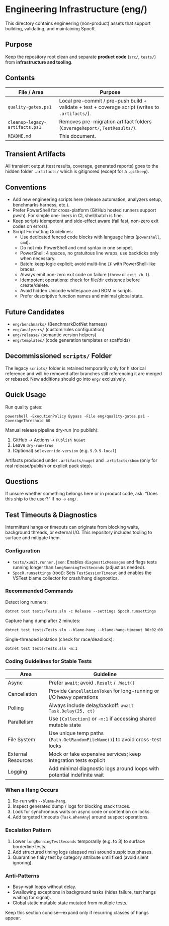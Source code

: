 # Engineering Infrastructure (eng/)

This directory contains engineering (non-product) assets that support building, validating, and maintaining SpocR.

## Purpose

Keep the repository root clean and separate **product code** (`src/`, `tests/`) from **infrastructure and tooling**.

## Contents

| File / Area                    | Purpose                                                                                          |
| ------------------------------ | ------------------------------------------------------------------------------------------------ |
| `quality-gates.ps1`            | Local pre-commit / pre-push build + validate + test + coverage script (writes to `.artifacts/`). |
| `cleanup-legacy-artifacts.ps1` | Removes pre-migration artifact folders (`CoverageReport/`, `TestResults/`).                      |
| `README.md`                    | This document.                                                                                   |

## Transient Artifacts

All transient output (test results, coverage, generated reports) goes to the hidden folder `.artifacts/` which is gitignored (except for a `.gitkeep`).

## Conventions

- Add new engineering scripts here (release automation, analyzers setup, benchmarks harness, etc.).
- Prefer PowerShell for cross-platform (GitHub hosted runners support pwsh). For simple one-liners in CI, shell/batch is fine.
- Keep scripts idempotent and side-effect aware (fail fast, non-zero exit codes on errors).
- Script Formatting Guidelines:
	- Use dedicated fenced code blocks with language hints (`powershell`, `cmd`).
	- Do not mix PowerShell and cmd syntax in one snippet.
	- PowerShell: 4 spaces, no gratuitous line wraps, use backticks only when necessary.
	- Batch: keep logic explicit; avoid multi-line `IF` with PowerShell-like braces.
	- Always emit non-zero exit code on failure (`throw` or `exit /b 1`).
	- Idempotent operations: check for file/dir existence before create/delete.
	- Avoid hidden Unicode whitespace and BOM in scripts.
	- Prefer descriptive function names and minimal global state.

## Future Candidates

- `eng/benchmarks/` (BenchmarkDotNet harness)
- `eng/analyzers/` (custom rules configuration)
- `eng/release/` (semantic version helpers)
- `eng/templates/` (code generation templates or scaffolds)

## Decommissioned `scripts/` Folder

The legacy `scripts/` folder is retained temporarily only for historical reference and will be removed after branches still referencing it are merged or rebased. New additions should go into `eng/` exclusively.

## Quick Usage

Run quality gates:

```
powershell -ExecutionPolicy Bypass -File eng/quality-gates.ps1 -CoverageThreshold 60
```

Manual release pipeline dry-run (no publish):

1. GitHub → Actions → `Publish NuGet`
2. Leave `dry-run=true`
3. (Optional) set `override-version` (e.g. `9.9.9-local`)

Artifacts produced under `.artifacts/nuget` and `.artifacts/sbom` (only for real release/publish or explicit pack step).

## Questions

If unsure whether something belongs here or in product code, ask: “Does this ship to the user?” If no → `eng/`.

## Test Timeouts & Diagnostics

Intermittent hangs or timeouts can originate from blocking waits, background threads, or external I/O. This repository includes tooling to surface and mitigate them.

### Configuration

- `tests/xunit.runner.json`: Enables `diagnosticMessages` and flags tests running longer than `longRunningTestSeconds` (adjust as needed).
- `SpocR.runsettings` (root): Sets `TestSessionTimeout` and enables the VSTest blame collector for crash/hang diagnostics.

### Recommended Commands

Detect long runners:
```
dotnet test tests/Tests.sln -c Release --settings SpocR.runsettings
```

Capture hang dump after 2 minutes:
```
dotnet test tests/Tests.sln --blame-hang --blame-hang-timeout 00:02:00
```

Single-threaded isolation (check for race/deadlock):
```
dotnet test tests/Tests.sln -m:1
```

### Coding Guidelines for Stable Tests

| Area | Guideline |
|------|-----------|
| Async | Prefer `await`; avoid `.Result` / `.Wait()` |
| Cancellation | Provide `CancellationToken` for long-running or I/O heavy operations |
| Polling | Always include delay/backoff: `await Task.Delay(25, ct)` |
| Parallelism | Use `[Collection]` or `-m:1` if accessing shared mutable state |
| File System | Use unique temp paths (`Path.GetRandomFileName()`) to avoid cross-test locks |
| External Resources | Mock or fake expensive services; keep integration tests explicit |
| Logging | Add minimal diagnostic logs around loops with potential indefinite wait |

### When a Hang Occurs
1. Re-run with `--blame-hang`.
2. Inspect generated dump / logs for blocking stack traces.
3. Look for synchronous waits on async code or contention on locks.
4. Add targeted timeouts (`Task.WhenAny`) around suspect operations.

### Escalation Pattern
1. Lower `longRunningTestSeconds` temporarily (e.g. to 3) to surface borderline tests.
2. Add structured timing logs (elapsed ms) around suspicious phases.
3. Quarantine flaky test by category attribute until fixed (avoid silent ignoring).

### Anti-Patterns
- Busy-wait loops without delay.
- Swallowing exceptions in background tasks (hides failure, test hangs waiting for signal).
- Global static mutable state mutated from multiple tests.

Keep this section concise—expand only if recurring classes of hangs appear.
